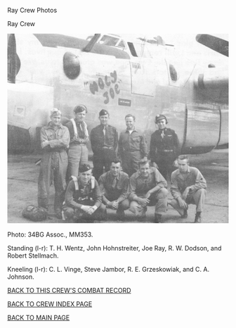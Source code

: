 
Ray Crew Photos






 




Ray Crew  
  

![](Ray.jpg)  

Photo: 34BG Assoc., MM353.  

Standing (l-r): T. H. Wentz, John Hohnstreiter, Joe Ray, R. W. Dodson, and Robert Stellmach.  

Kneeling (l-r): C. L. Vinge, Steve Jambor, R. E. Grzeskowiak, and C. A. Johnson.  
  

[BACK TO THIS CREW'S COMBAT RECORD](ValorToVictory/crews/Ray.md)  

[BACK TO CREW INDEX PAGE](ValorToVictory/000crews.md)  

[BACK TO MAIN PAGE](ValorToVictory/index.html)


